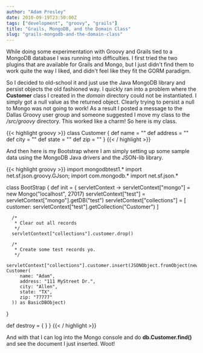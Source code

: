 ```yaml
---
author: "Adam Presley"
date: 2010-09-19T23:50:00Z
tags: ["development", "groovy", "grails"]
title: "Grails, MongoDB, and the Domain Class"
slug: "grails-mongodb-and-the-domain-class"
---
```


While doing some experimentation with Groovy and Grails tied to a
MongoDB database I was running into difficulties. I first tried the two
plugins that are available for Grails and Mongo, but I just didn't find
them to work quite the way I liked, and didn't feel like they fit the
GORM paradigm.

So I decided to old-school it and just use the Java MongoDB library and
persist objects the old fashioned way. I quickly ran into a problem
where the **Customer** class I created in the *domain* directory
could not be instantiated. I simply got a null value as the returned
object. Clearly trying to persist a null to Mongo was not going to work!
As a result I posted a message to the Dallas Groovy user group and
someone suggested I move my class to the */src/groovy* directory. This
worked like a charm! So here is my class.

{{< highlight groovy >}}
class Customer {
   def name = ""
   def address = ""
   def city = ""
   def state = ""
   def zip = ""
}
{{< / highlight >}}

And then here is my Bootstrap where I am simply setting up some sample
data using the MongoDB Java drivers and the JSON-lib library.

{{< highlight groovy >}}
import mongodbtest1.*
import net.sf.json.groovy.GJson;
import com.mongodb.*
import net.sf.json.*

class BootStrap {
   def init = { servletContext ->
      servletContext["mongo"] = new Mongo("localhost", 27017)
      servletContext["test"] = servletContext["mongo"].getDB("test")
      servletContext["collections"] = [
         customer: servletContext["test"].getCollection("Customer")
      ]

      /*
       * Clear out all records
       */
      servletContext["collections"].customer.drop()

      /*
       * Create some test records yo.
       */
      servletContext["collections"].customer.insert(JSONObject.fromObject(new Customer(
         name: "Adam",
         address: "111 MyStreet Dr.",
         city: "Allen",
         state: "TX",
         zip: "77777"
      )) as BasicDBObject)
   }

   def destroy = {
   }
}
{{< / highlight >}}

And with that I can log into the Mongo console and do
**db.Customer.find()** and see the document I just inserted. Woot!
